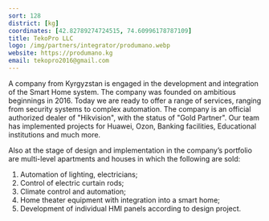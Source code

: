 ```yaml
---
sort: 128
district: [kg]
coordinates: [42.82789274724515, 74.60996178787109]
title: TekoPro LLC
logo: /img/partners/integrator/produmano.webp
website: https://produmano.kg
email: tekopro2016@gmail.com
---
```


A company from Kyrgyzstan is engaged in the development and integration of the Smart Home system. The company was founded on ambitious beginnings in 2016. Today we are ready to offer a range of services, ranging from security systems to complex automation. The company is an official authorized dealer of "Hikvision", with the status of "Gold Partner".
Our team has implemented projects for Huawei, Ozon, Banking facilities, Educational institutions and much more.


Also at the stage of design and implementation in the company’s portfolio are multi-level apartments and houses in which the following are sold:
1. Automation of lighting, electricians;
2. Control of electric curtain rods;
3. Climate control and automation;
4. Home theater equipment with integration into a smart home;
5. Development of individual HMI panels according to design project.
